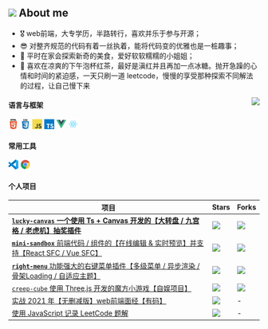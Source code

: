 
## <img src="https://camo.githubusercontent.com/8653492b3ab0c46cc580ad293f0555880ecf8ac82f0a761f17af1335e85e4de6/68747470733a2f2f71706c7573706963747572652e6f73732d636e2d6265696a696e672e616c6979756e63732e636f6d2f364c6a6a51412f48692e676966" height="20"> About me

- 🎖 web前端，大专学历，半路转行，喜欢并乐于参与开源；
- 😎 对整齐规范的代码有着一丝执着，能将代码变的优雅也是一桩趣事；
- 🥕 平时在家会探索新奇的美食，爱好软软糯糯的小姐姐；
- 🍵 喜欢在凉爽的下午泡杯红茶，最好是滇红并且再加一点冰糖。抛开急躁的心情和时间的紧迫感，一天只刷一道 leetcode，慢慢的享受那种探索不同解法的过程，让自己慢下来

<img align="right" src="https://github-readme-stats.vercel.app/api?username=buuing&show_icons=true&count_private=true&hide_border=true&cache_seconds=1900" />

#### 语言与框架

<code><img height="20" src="https://raw.githubusercontent.com/github/explore/80688e429a7d4ef2fca1e82350fe8e3517d3494d/topics/html/html.png"></code>
<code><img height="20" src="https://raw.githubusercontent.com/github/explore/80688e429a7d4ef2fca1e82350fe8e3517d3494d/topics/css/css.png"></code>
<code><img height="20" src="https://raw.githubusercontent.com/github/explore/80688e429a7d4ef2fca1e82350fe8e3517d3494d/topics/javascript/javascript.png"></code>
<code><img height="20" src="https://raw.githubusercontent.com/github/explore/80688e429a7d4ef2fca1e82350fe8e3517d3494d/topics/typescript/typescript.png"></code>
<code><img height="20" src="https://raw.githubusercontent.com/github/explore/80688e429a7d4ef2fca1e82350fe8e3517d3494d/topics/vue/vue.png"></code>
<code><img height="20" src="https://raw.githubusercontent.com/github/explore/80688e429a7d4ef2fca1e82350fe8e3517d3494d/topics/react/react.png"></code>

#### 常用工具

<code><img height="20" src="https://raw.githubusercontent.com/github/explore/80688e429a7d4ef2fca1e82350fe8e3517d3494d/topics/visual-studio-code/visual-studio-code.png"></code>
<code><img height="20" src="https://raw.githubusercontent.com/github/explore/80688e429a7d4ef2fca1e82350fe8e3517d3494d/topics/chrome/chrome.png"></code>

#### 个人项目

| 项目 | Stars | Forks |
| --- | --- | ---|
| [**`lucky-canvas` 一个使用 Ts + Canvas 开发的【大转盘 / 九宫格 / 老虎机】抽奖插件**](https://github.com/buuing/lucky-canvas) | <img src="https://img.shields.io/github/stars/buuing/lucky-canvas?style=social" height="22" align="top" /> | <img src="https://img.shields.io/github/forks/buuing/lucky-canvas?style=social" height="22" align="top" /> |
| [**`mini-sandbox`** 前端代码 / 组件的【在线编辑 & 实时预览】并支持【React SFC / Vue SFC】](https://github.com/buuing/mini-sandbox) | <img src="https://img.shields.io/github/stars/buuing/mini-sandbox?style=social" height="22" align="top" /> | <img src="https://img.shields.io/github/forks/buuing/mini-sandbox?style=social" height="22" align="top" /> |
| [**`right-menu`** 功能强大的右键菜单插件【多级菜单 / 异步渲染 / 骨架Loading / 自适应主题】](https://github.com/buuing/right-menu) | <img src="https://img.shields.io/github/stars/buuing/right-menu?style=social" height="22" align="top" /> | <img src="https://img.shields.io/github/forks/buuing/right-menu?style=social" height="22" align="top" /> |
| [`creep-cube` 使用 Three.js 开发的魔方小游戏【自娱项目】](https://github.com/buuing/creep-cube) | <img src="https://img.shields.io/github/stars/buuing/creep-cube?style=social" height="22" align="top" /> | <img src="https://img.shields.io/github/forks/buuing/creep-cube?style=social" height="22" align="top" /> |
| [实战 2021 年【无删减版】web前端面经【有码】](https://github.com/buuing/Interview) | <img src="https://img.shields.io/github/stars/buuing/Interview?style=social" height="22" align="top" /> | - |
| [使用 JavaScript 记录 LeetCode 题解](https://github.com/buuing/leetcode) | <img src="https://img.shields.io/github/stars/buuing/leetcode?style=social" height="22" align="top" /> | - |

<br />

<!-- <a href="https://github.com/buuing"><img src="https://media.giphy.com/media/SWoSkN6DxTszqIKEqv/giphy.gif" align="right" height="265" /></a> -->
